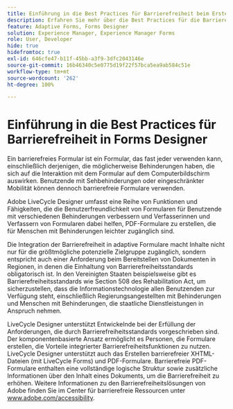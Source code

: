 ```yaml
---
title: Einführung in die Best Practices für Barrierefreiheit beim Erstellen von Formularen in Forms Designer
description: Erfahren Sie mehr über die Best Practices für die Barrierefreiheit bei der Verwendung von Forms Designer.
feature: Adaptive Forms, Forms Designer
solution: Experience Manager, Experience Manager Forms
role: User, Developer
hide: true
hidefromtoc: true
exl-id: 646cfe47-b11f-45bb-a3f9-3dfc2043146e
source-git-commit: 16b46340c5e0775d19f22f57bca5ea9ab584c51e
workflow-type: tm+mt
source-wordcount: '262'
ht-degree: 100%

---
```


# Einführung in die Best Practices für Barrierefreiheit in Forms Designer

Ein barrierefreies Formular ist ein Formular, das fast jeder verwenden kann, einschließlich derjenigen, die möglicherweise Behinderungen haben, die sich auf die Interaktion mit dem Formular auf dem Computerbildschirm auswirken. Benutzende mit Sehbehinderungen oder eingeschränkter Mobilität können dennoch barrierefreie Formulare verwenden.

Adobe LiveCycle Designer umfasst eine Reihe von Funktionen und Fähigkeiten, die die Benutzerfreundlichkeit von Formularen für Benutzende mit verschiedenen Behinderungen verbessern und Verfasserinnen und Verfassern von Formularen dabei helfen, PDF-Formulare zu erstellen, die für Menschen mit Behinderungen leichter zugänglich sind.

Die Integration der Barrierefreiheit in adaptive Formulare macht Inhalte nicht nur für die größtmögliche potenzielle Zielgruppe zugänglich, sondern entspricht auch einer Anforderung beim Bereitstellen von Dokumenten in Regionen, in denen die Einhaltung von Barrierefreiheitsstandards obligatorisch ist. In den Vereinigten Staaten beispielsweise gibt es Barrierefreiheitsstandards wie Section 508 des Rehabilitation Act, um sicherzustellen, dass die Informationstechnologie allen Benutzenden zur Verfügung steht, einschließlich Regierungsangestellten mit Behinderungen und Menschen mit Behinderungen, die staatliche Dienstleistungen in Anspruch nehmen.

LiveCycle Designer unterstützt Entwickelnde bei der Erfüllung der Anforderungen, die durch Barrierefreiheitsstandards vorgeschrieben sind. Der komponentenbasierte Ansatz ermöglicht es Personen, die Formulare erstellen, die Vorteile integrierter Barrierefreiheitsfunktionen zu nutzen. LiveCycle Designer unterstützt auch das Erstellen barrierefreier XHTML-Dateien (mit LiveCycle Forms) und PDF-Formulare. Barrierefreie PDF-Formulare enthalten eine vollständige logische Struktur sowie zusätzliche Informationen über den Inhalt eines Dokuments, um die Barrierefreiheit zu erhöhen.
Weitere Informationen zu den Barrierefreiheitslösungen von Adobe finden Sie im Center für barrierefreie Ressourcen unter www.adobe.com/accessibility.
